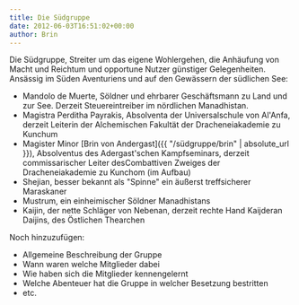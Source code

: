 ```yaml
---
title: Die Südgruppe
date: 2012-06-03T16:51:02+00:00
author: Brin
---
```


Die Südgruppe, Streiter um das eigene Wohlergehen, die Anhäufung von Macht und Reichtum und opportune Nutzer günstiger Gelegenheiten. Ansässig im Süden Aventuriens und auf den Gewässern der südlichen See:

* Mandolo de Muerte, Söldner und ehrbarer Geschäftsmann zu Land und zur See. Derzeit Steuereintreiber im nördlichen Manadhistan.
* Magistra Perditha Payrakis, Absolventa der Universalschule von Al'Anfa, derzeit Leiterin der Alchemischen Fakultät der Dracheneiakademie zu Kunchum
* Magister Minor [Brin von Andergast]({{ "/südgruppe/brin" | absolute_url }}), Absolventus des Adergast'schen Kampfseminars, derzeit commissarischer Leiter desCombattiven Zweiges der Dracheneiakademie zu Kunchom (im Aufbau)
* Shejian, besser bekannt als "Spinne" ein äußerst treffsicherer Maraskaner
* Mustrum, ein einheimischer Söldner Manadhistans
* Kaijin, der nette Schläger von Nebenan, derzeit rechte Hand Kaijderan Daijins, des Östlichen Thearchen

Noch hinzuzufügen:

* Allgemeine Beschreibung der Gruppe
* Wann waren welche Mitglieder dabei
* Wie haben sich die Mitglieder kennengelernt
* Welche Abenteuer hat die Gruppe in welcher Besetzung bestritten
* etc.
